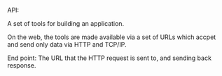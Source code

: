 API:

A set of tools for building an application.


On the web, the tools are made available via a set of URLs which accpet and send only data via HTTP and TCP/IP.


End point:
The URL that the HTTP request is sent to, and sending back response.